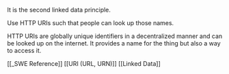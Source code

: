 It is the second linked data principle.

Use HTTP URIs such that people can look up those names.

HTTP URIs are globally unique identifiers in a decentralized manner and can be looked up on the internet. It provides a name for the thing but also a way to access it.

[[_SWE Reference]]
[[URI (URL, URN)]]
[[Linked Data]]